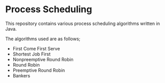 # Process Scheduling

This repository contains various process scheduling algorithms written in Java.

The algorithms used are as follows;

- First Come First Serve
- Shortest Job First
- Nonpreemptive Round Robin
- Round Robin
- Preemptive Round Robin
- Bankers

